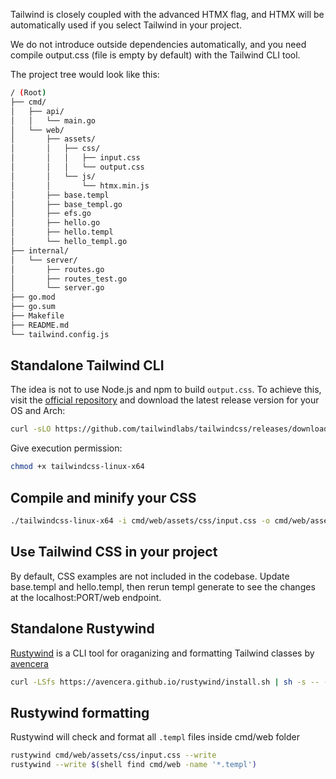 Tailwind is closely coupled with the advanced HTMX flag, and HTMX will be automatically used if you select Tailwind in your project.

We do not introduce outside dependencies automatically, and you need compile output.css (file is empty by default) with the Tailwind CLI tool.

The project tree would look like this:

```bash
/ (Root)
├── cmd/
│   ├── api/
│   │   └── main.go
│   └── web/
│       ├── assets/
│       │   ├── css/
│       │   │   ├── input.css
│       │   │   └── output.css
│       │   └── js/
│       │       └── htmx.min.js
│       ├── base.templ
│       ├── base_templ.go
│       ├── efs.go
│       ├── hello.go
│       ├── hello.templ
│       └── hello_templ.go
├── internal/
│   └── server/
│       ├── routes.go
│       ├── routes_test.go
│       └── server.go
├── go.mod
├── go.sum
├── Makefile
├── README.md
└── tailwind.config.js
```

## Standalone Tailwind CLI

The idea is not to use Node.js and npm to build `output.css`. To achieve this, visit the [official repository](https://github.com/tailwindlabs/tailwindcss/releases/latest) and download the latest release version for your OS and Arch:

```bash
curl -sLO https://github.com/tailwindlabs/tailwindcss/releases/download/v3.4.4/tailwindcss-linux-x64
```

Give execution permission:

```bash
chmod +x tailwindcss-linux-x64
```

## Compile and minify your CSS

```bash
./tailwindcss-linux-x64 -i cmd/web/assets/css/input.css -o cmd/web/assets/css/output.css
```

## Use Tailwind CSS in your project

By default, CSS examples are not included in the codebase.
Update base.templ and hello.templ, then rerun templ generate to see the changes at the localhost:PORT/web endpoint.

## Standalone Rustywind

[Rustywind](https://github.com/avencera/rustywind) is a CLI tool for oraganizing and formatting Tailwind classes by [avencera](https://github.com/avencera)

```bash
curl -LSfs https://avencera.github.io/rustywind/install.sh | sh -s -- --git avencera/rustywind
```

## Rustywind formatting

Rustywind will check and format all `.templ` files inside cmd/web folder

```bash
rustywind cmd/web/assets/css/input.css --write
rustywind --write $(shell find cmd/web -name '*.templ')
```
